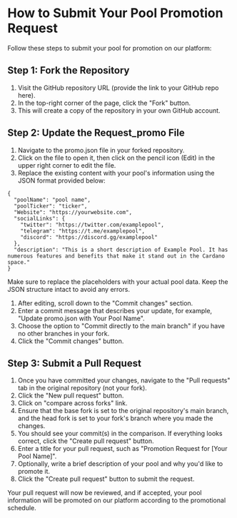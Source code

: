 # How to Submit Your Pool Promotion Request
Follow these steps to submit your pool for promotion on our platform:

## Step 1: Fork the Repository
1. Visit the GitHub repository URL (provide the link to your GitHub repo here).
2. In the top-right corner of the page, click the "Fork" button.
3. This will create a copy of the repository in your own GitHub account.

## Step 2: Update the Request_promo File
1. Navigate to the promo.json file in your forked repository.
2. Click on the file to open it, then click on the pencil icon (Edit) in the upper right corner to edit the file.
3. Replace the existing content with your pool's information using the JSON format provided below:

```
{
  "poolName": "pool name",
  "poolTicker": "ticker",
  "Website": "https://yourwebsite.com",
  "socialLinks": {
    "twitter": "https://twitter.com/examplepool",
    "telegram": "https://t.me/examplepool",
    "discord": "https://discord.gg/examplepool"
  },
  "description": "This is a short description of Example Pool. It has numerous features and benefits that make it stand out in the Cardano space."
}
```
Make sure to replace the placeholders with your actual pool data. Keep the JSON structure intact to avoid any errors.

1. After editing, scroll down to the "Commit changes" section.
2. Enter a commit message that describes your update, for example, "Update promo.json with Your Pool Name".
3. Choose the option to "Commit directly to the main branch" if you have no other branches in your fork.
4. Click the "Commit changes" button.

## Step 3: Submit a Pull Request
1. Once you have committed your changes, navigate to the "Pull requests" tab in the original repository (not your fork).
2. Click the "New pull request" button.
3. Click on "compare across forks" link.
4. Ensure that the base fork is set to the original repository's main branch, and the head fork is set to your fork's branch where you made the changes.
5. You should see your commit(s) in the comparison. If everything looks correct, click the "Create pull request" button.
6. Enter a title for your pull request, such as "Promotion Request for [Your Pool Name]".
7. Optionally, write a brief description of your pool and why you'd like to promote it.
8. Click the "Create pull request" button to submit the request.

Your pull request will now be reviewed, and if accepted, your pool information will be promoted on our platform according to the promotional schedule.
